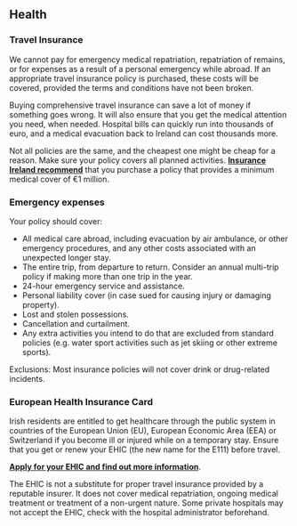 ## Health

### **Travel Insurance**

We cannot pay for emergency medical repatriation, repatriation of remains, or for expenses as a result of a personal emergency while abroad. If an appropriate travel insurance policy is purchased, these costs will be covered, provided the terms and conditions have not been broken.

Buying comprehensive travel insurance can save a lot of money if something goes wrong. It will also ensure that you get the medical attention you need, when needed. Hospital bills can quickly run into thousands of euro, and a medical evacuation back to Ireland can cost thousands more.

Not all policies are the same, and the cheapest one might be cheap for a reason. Make sure your policy covers all planned activities. [**Insurance Ireland recommend**](http://www.insuranceireland.eu/consumer-information/general-non-life-insurance/travel) that you purchase a policy that provides a minimum medical cover of €1 million.

### **Emergency expenses**

Your policy should cover:

* All medical care abroad, including evacuation by air ambulance, or other emergency procedures, and any other costs associated with an unexpected longer stay.
* The entire trip, from departure to return. Consider an annual multi-trip policy if making more than one trip in the year.
* 24-hour emergency service and assistance.
* Personal liability cover (in case sued for causing injury or damaging property).
* Lost and stolen possessions.
* Cancellation and curtailment.
* Any extra activities you intend to do that are excluded from standard policies (e.g. water sport activities such as jet skiing or other extreme sports).

Exclusions: Most insurance policies will not cover drink or drug-related incidents.

### **European Health Insurance Card**

Irish residents are entitled to get healthcare through the public system in countries of the European Union (EU), European Economic Area (EEA) or Switzerland if you become ill or injured while on a temporary stay. Ensure that you get or renew your EHIC (the new name for the E111) before travel.

[**Apply for your EHIC and find out more information**](http://www.hse.ie/eng/services/list/1/schemes/EHIC/apply/).

The EHIC is not a substitute for proper travel insurance provided by a reputable insurer. It does not cover medical repatriation, ongoing medical treatment or treatment of a non-urgent nature. Some private hospitals may not accept the EHIC, check with the hospital administrator beforehand.